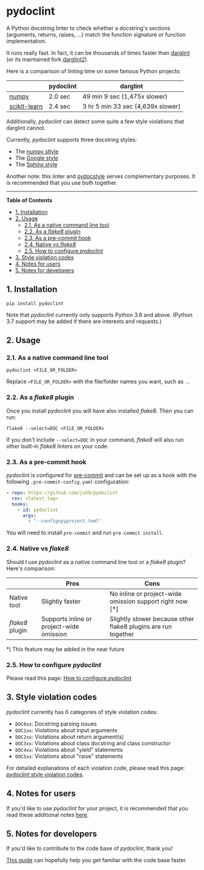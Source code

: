 # pydoclint

A Python docstring linter to check whether a docstring's sections (arguments,
returns, raises, ...) match the function signature or function implementation.

It runs really fast. In fact, it can be thousands of times faster than
[darglint](https://github.com/terrencepreilly/darglint) (or its maintained fork
[darglint2](https://github.com/akaihola/darglint2)).

Here is a comparison of linting time on some famous Python projects:

|                                                              | pydoclint | darglint                          |
| ------------------------------------------------------------ | --------- | --------------------------------- |
| [numpy](https://github.com/numpy/numpy)                      | 2.0 sec   | 49 min 9 sec (1,475x slower)      |
| [scikit-learn](https://github.com/scikit-learn/scikit-learn) | 2.4 sec   | 3 hr 5 min 33 sec (4,639x slower) |

Additionally, _pydoclint_ can detect some quite a few style violations that
darglint cannot.

Currently, _pydoclint_ supports three docstring styles:

- The [numpy stlyle](https://numpydoc.readthedocs.io/en/latest/format.html)
- The
  [Google style](https://www.sphinx-doc.org/en/master/usage/extensions/example_google.html)
- The
  [Sphinx style](https://sphinx-rtd-tutorial.readthedocs.io/en/latest/docstrings.html)

Another note: this linter and [pydocstyle](https://github.com/PyCQA/pydocstyle)
serves complementary purposes. It is recommended that you use both together.

---

**Table of Contents**

<!--TOC-->

- [1. Installation](#1-installation)
- [2. Usage](#2-usage)
  - [2.1. As a native command line tool](#21-as-a-native-command-line-tool)
  - [2.2. As a _flake8_ plugin](#22-as-a-flake8-plugin)
  - [2.3. As a pre-commit hook](#23-as-a-pre-commit-hook)
  - [2.4. Native vs _flake8_](#24-native-vs-flake8)
  - [2.5. How to configure _pydoclint_](#25-how-to-configure-pydoclint)
- [3. Style violation codes](#3-style-violation-codes)
- [4. Notes for users](#4-notes-for-users)
- [5. Notes for developers](#5-notes-for-developers)

<!--TOC-->

## 1. Installation

```
pip install pydoclint
```

Note that _pydoclint_ currently only supports Python 3.8 and above. (Python 3.7
support may be added if there are interests and requests.)

## 2. Usage

### 2.1. As a native command line tool

```
pydoclint <FILE_OR_FOLDER>
```

Replace `<FILE_OR_FOLDER>` with the file/folder names you want, such as `.`.

### 2.2. As a _flake8_ plugin

Once you install _pydoclint_ you will have also installed _flake8_. Then you
can run:

```
flake8 --select=DOC <FILE_OR_FOLDER>
```

If you don't include `--select=DOC` in your command, _flake8_ will also run
other built-in _flake8_ linters on your code.

### 2.3. As a pre-commit hook

_pydoclint_ is configured for [pre-commit](https://pre-commit.com/) and can be
set up as a hook with the following `.pre-commit-config.yaml` configuration:

```yaml
- repo: https://github.com/jsh9/pydoclint
  rev: <latest_tag>
  hooks:
    - id: pydoclint
      args:
        - "--config=pyproject.toml"
```

You will need to install `pre-commit` and run `pre-commit install`.

### 2.4. Native vs _flake8_

Should I use _pydoclint_ as a native command line tool or a _flake8_ plugin?
Here's comparison:

|                 | Pros                                     | Cons                                                          |
| --------------- | ---------------------------------------- | ------------------------------------------------------------- |
| Native tool     | Slightly faster                          | No inline or project-wide omission support right now [*]      |
| _flake8_ plugin | Supports inline or project-wide omission | Slightly slower because other flake8 plugins are run together |

\*) This feature may be added in the near future

### 2.5. How to configure _pydoclint_

Please read this page:
[How to configure _pydoclint_](https://jsh9.github.io/pydoclint/how_to_config.html)

## 3. Style violation codes

_pydoclint_ currently has 6 categories of style violation codes:

- `DOC0xx`: Docstring parsing issues
- `DOC1xx`: Violations about input arguments
- `DOC2xx`: Violations about return argument(s)
- `DOC3xx`: Violations about class docstring and class constructor
- `DOC4xx`: Violations about "yield" statements
- `DOC5xx`: Violations about "raise" statements

For detailed explanations of each violation code, please read this page:
[_pydoclint_ style violation codes](https://jsh9.github.io/pydoclint/violation_codes.html).

## 4. Notes for users

If you'd like to use _pydoclint_ for your project, it is recommended that you
read these additional notes
[here](https://jsh9.github.io/pydoclint/notes_for_users.html).

## 5. Notes for developers

If you'd like to contribute to the code base of _pydoclint_, thank you!

[This guide](https://jsh9.github.io/pydoclint/notes_for_developers.html) can
hopefully help you get familiar with the code base faster.
